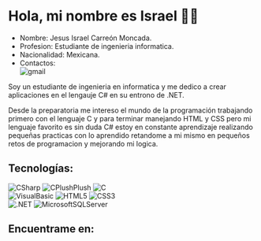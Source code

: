 # Hola, mi nombre es Israel 👋🏻 ###
- Nombre: Jesus Israel Carreón Moncada.
- Profesion: Estudiante de ingenieria informatica.
- Nacionalidad: Mexicana.
- Contactos:</br>
![gmail](https://img.shields.io/badge/israelcarreon992%40gmail.com-EA4335?style=for-the-badge&logo=gmail&logoColor=white&labelColor=black)


Soy un estudiante de ingenieria en informatica y me dedico a crear aplicaciones en el lengauje C# en su entrono de .NET.

Desde la preparatoria me intereso el mundo de la programación trabajando primero con el lenguaje C y para terminar manejando HTML y CSS
pero mi lenguaje favorito es sin duda C# estoy en constante aprendizaje realizando pequeñas practicas con lo aprendido 
retandome a mi mismo en pequeños retos de programacion y mejorando mi logica.

## Tecnologías:
![CSharp](https://img.shields.io/badge/C%20Sharp-512BD4?style=for-the-badge&logo=CSharp&logoColor=white&labelColor=black)
![CPlushPlush](https://img.shields.io/badge/C%20Plush%20Plush-00599C?style=for-the-badge&logo=C%2B%2B&logoColor=white&labelColor=black)
![C](https://img.shields.io/badge/C-A8B9CC?style=for-the-badge&logo=C&logoColor=white&labelColor=black)
</br>
![VisualBasic](https://img.shields.io/badge/Visual%20Basic-512BD4?style=for-the-badge&logo=Visual%20Basic&logoColor=white&labelColor=black)
![HTML5](https://img.shields.io/badge/HTML-E34F26?style=for-the-badge&logo=HTML5&logoColor=white&labelColor=black)
![CSS3](https://img.shields.io/badge/CSS-1572B6?style=for-the-badge&logo=css3&logoColor=white&labelColor=black)
</br>
![.NET](https://img.shields.io/badge/.NET-512BD4?style=for-the-badge&logo=.NET&logoColor=white&labelColor=black)
![MicrosoftSQLServer](https://img.shields.io/badge/Microsoft%20SQL%20Server-CC2927?style=for-the-badge&logo=Microsoft%20SQL%20Server&logoColor=white&labelColor=black)

## Encuentrame en: 



